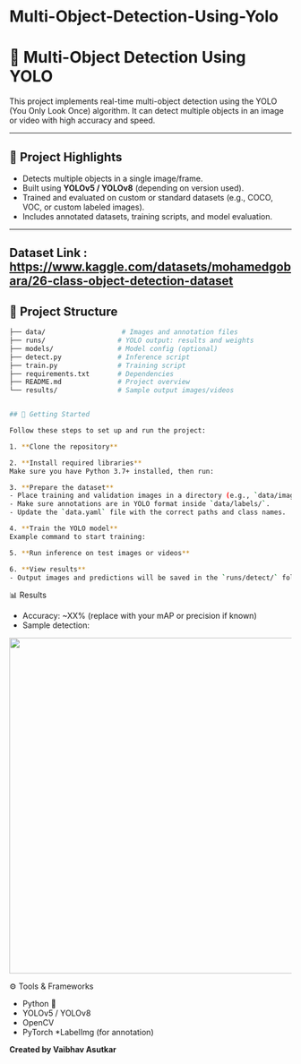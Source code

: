 # Multi-Object-Detection-Using-Yolo

# 🧿 Multi-Object Detection Using YOLO

This project implements real-time multi-object detection using the YOLO (You Only Look Once) algorithm. It can detect multiple objects in an image or video with high accuracy and speed.

---

## 🧰 Project Highlights

- Detects multiple objects in a single image/frame.
- Built using **YOLOv5 / YOLOv8** (depending on version used).
- Trained and evaluated on custom or standard datasets (e.g., COCO, VOC, or custom labeled images).
- Includes annotated datasets, training scripts, and model evaluation.

---

## Dataset Link : https://www.kaggle.com/datasets/mohamedgobara/26-class-object-detection-dataset  

## 📂 Project Structure

```bash
├── data/                   # Images and annotation files
├── runs/                  # YOLO output: results and weights
├── models/                # Model config (optional)
├── detect.py              # Inference script
├── train.py               # Training script
├── requirements.txt       # Dependencies
├── README.md              # Project overview
└── results/               # Sample output images/videos


## 🚀 Getting Started

Follow these steps to set up and run the project:

1. **Clone the repository**

2. **Install required libraries**
Make sure you have Python 3.7+ installed, then run:

3. **Prepare the dataset**
- Place training and validation images in a directory (e.g., `data/images/`).
- Make sure annotations are in YOLO format inside `data/labels/`.
- Update the `data.yaml` file with the correct paths and class names.

4. **Train the YOLO model**
Example command to start training:

5. **Run inference on test images or videos**

6. **View results**
- Output images and predictions will be saved in the `runs/detect/` folder.

```
📊 Results
* Accuracy: ~XX% (replace with your mAP or precision if known)
* Sample detection:
<img src="results/sample_output.jpg" width="600"/>

⚙️ Tools & Frameworks
* Python 🐍
* YOLOv5 / YOLOv8
* OpenCV
* PyTorch
*LabelImg (for annotation)

**Created by Vaibhav Asutkar**


